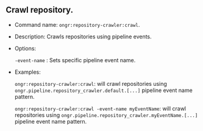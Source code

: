 ## Crawl repository.

* Command name: `ongr:repository-crawler:crawl`.
* Description: Crawls repositories using pipeline events.
* Options:

    `-event-name` : Sets specific pipeline event name. 

* Examples: 
    
    `ongr:repository-crawler:crawl`: will crawl repositories using `ongr.pipeline.repository_crawler.default.[...]` pipeline event name pattern.
    
    `ongr:repository-crawler:crawl -event-name myEventName`: will crawl repositories using `ongr.pipeline.repository_crawler.myEventName.[...]` pipeline event name pattern.
    
